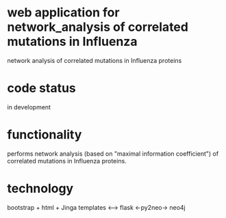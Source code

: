 # web application for network_analysis of correlated mutations in Influenza
network analysis of correlated mutations in Influenza proteins

# code status
in development

# functionality
performs network analysis (based on "maximal information coefficient") of
correlated mutations in Influenza proteins.

# technology
bootstrap + html + Jinga templates <--> flask <-py2neo-> neo4j